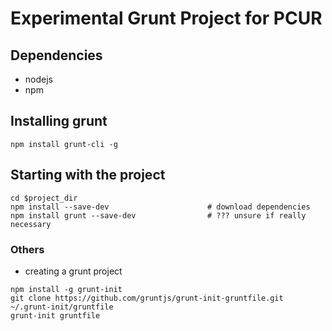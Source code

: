 # Experimental Grunt Project for PCUR

## Dependencies

* nodejs
* npm


## Installing grunt

```
npm install grunt-cli -g
```

## Starting with the project

```
cd $project_dir
npm install --save-dev                      # download dependencies
npm install grunt --save-dev                # ??? unsure if really necessary
```



### Others

* creating a grunt project

```
npm install -g grunt-init
git clone https://github.com/gruntjs/grunt-init-gruntfile.git ~/.grunt-init/gruntfile
grunt-init gruntfile
```